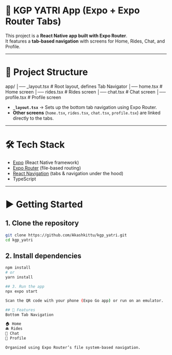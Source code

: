 # 🚖 KGP YATRI App (Expo + Expo Router Tabs)

This project is a **React Native app built with Expo Router**.  
It features a **tab-based navigation** with screens for Home, Rides, Chat, and Profile.  

---

# 📂 Project Structure

app/
│── _layout.tsx       # Root layout, defines Tab Navigator
│── home.tsx          # Home screen
│── rides.tsx         # Rides screen
│── chat.tsx          # Chat screen
│── profile.tsx       # Profile screen

- **`_layout.tsx`** → Sets up the bottom tab navigation using Expo Router.  
- **Other screens** (`home.tsx`, `rides.tsx`, `chat.tsx`, `profile.tsx`) are linked directly to the tabs.  

---

# 🛠️ Tech Stack

- [Expo](https://expo.dev/) (React Native framework)  
- [Expo Router](https://expo.github.io/router) (file-based routing)  
- [React Navigation](https://reactnavigation.org/) (tabs & navigation under the hood)  
- TypeScript  

---

# ▶️ Getting Started

## 1. Clone the repository
```bash
git clone https://github.com/Akashkittu/kgp_yatri.git
cd kgp_yatri
```
## 2. Install dependencies
```bash
npm install
# or
yarn install

## 3. Run the app
npx expo start

Scan the QR code with your phone (Expo Go app) or run on an emulator.

## 📱 Features
Bottom Tab Navigation

🏠 Home  
🚘 Rides  
💬 Chat  
👤 Profile  

Organized using Expo Router’s file system-based navigation.


